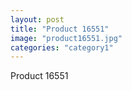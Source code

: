 ```yaml
---
layout: post
title: "Product 16551"
image: "product16551.jpg"
categories: "category1"
---
```

Product 16551
